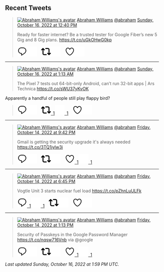 ## Recent Tweets

> [![Abraham Williams's avatar](https://pbs.twimg.com/profile_images/897079141719195648/_mvh-QJH_mini.jpg)](https://twitter.com/abraham) [Abraham Williams](https://twitter.com/abraham) [@abraham](https://twitter.com/abraham) [Sunday, October 16, 2022 at 12:40 PM](https://twitter.com/abraham/status/1581626243426168833)
>
> Ready for faster internet? Be a trusted tester for Google Fiber’s new 5 Gig and 8 Gig plans. https://t.co/uGkOHwG0kp
>
> [![Reply](./images/reply_light.svg#gh-light-mode-only "Reply")](https://twitter.com/intent/tweet?in_reply_to=1581626243426168833#gh-light-mode-only)[![Reply](./images/reply.svg#gh-dark-mode-only "Reply")](https://twitter.com/intent/tweet?in_reply_to=1581626243426168833#gh-dark-mode-only)&emsp;[![Retweet](./images/retweet_light.svg#gh-light-mode-only "Retweet")](https://twitter.com/intent/retweet?tweet_id=1581626243426168833#gh-light-mode-only)[![Retweet](./images/retweet.svg#gh-dark-mode-only "Retweet")](https://twitter.com/intent/retweet?tweet_id=1581626243426168833#gh-dark-mode-only)&emsp;[![Like](./images/like_light.svg#gh-light-mode-only "Like")](https://twitter.com/intent/favorite?tweet_id=1581626243426168833#gh-light-mode-only)[![Like](./images/like.svg#gh-dark-mode-only "Like")](https://twitter.com/intent/favorite?tweet_id=1581626243426168833#gh-dark-mode-only)


---

> [![Abraham Williams's avatar](https://pbs.twimg.com/profile_images/897079141719195648/_mvh-QJH_mini.jpg)](https://twitter.com/abraham) [Abraham Williams](https://twitter.com/abraham) [@abraham](https://twitter.com/abraham) [Sunday, October 16, 2022 at 1:13 AM](https://twitter.com/abraham/status/1581453236602822657)
>
> The Pixel 7 tests out 64-bit-only Android, can’t run 32-bit apps | Ars Technica https://t.co/sWU37yKvOK 

Apparently a handful of people still play flappy bird?
>
> [![Reply](./images/reply_light.svg#gh-light-mode-only "Reply")](https://twitter.com/intent/tweet?in_reply_to=1581453236602822657#gh-light-mode-only)[![Reply](./images/reply.svg#gh-dark-mode-only "Reply")](https://twitter.com/intent/tweet?in_reply_to=1581453236602822657#gh-dark-mode-only)&emsp;[![Retweet](./images/retweet_light.svg#gh-light-mode-only "Retweet")&ensp;1](https://twitter.com/intent/retweet?tweet_id=1581453236602822657#gh-light-mode-only)[![Retweet](./images/retweet.svg#gh-dark-mode-only "Retweet")&ensp;1](https://twitter.com/intent/retweet?tweet_id=1581453236602822657#gh-dark-mode-only)&emsp;[![Like](./images/like_light.svg#gh-light-mode-only "Like")](https://twitter.com/intent/favorite?tweet_id=1581453236602822657#gh-light-mode-only)[![Like](./images/like.svg#gh-dark-mode-only "Like")](https://twitter.com/intent/favorite?tweet_id=1581453236602822657#gh-dark-mode-only)


---

> [![Abraham Williams's avatar](https://pbs.twimg.com/profile_images/897079141719195648/_mvh-QJH_mini.jpg)](https://twitter.com/abraham) [Abraham Williams](https://twitter.com/abraham) [@abraham](https://twitter.com/abraham) [Friday, October 14, 2022 at 9:42 PM](https://twitter.com/abraham/status/1581037693097558018)
>
> Gmail is getting the security upgrade it's always needed https://t.co/3TQ1jylw3i
>
> [![Reply](./images/reply_light.svg#gh-light-mode-only "Reply")](https://twitter.com/intent/tweet?in_reply_to=1581037693097558018#gh-light-mode-only)[![Reply](./images/reply.svg#gh-dark-mode-only "Reply")](https://twitter.com/intent/tweet?in_reply_to=1581037693097558018#gh-dark-mode-only)&emsp;[![Retweet](./images/retweet_light.svg#gh-light-mode-only "Retweet")](https://twitter.com/intent/retweet?tweet_id=1581037693097558018#gh-light-mode-only)[![Retweet](./images/retweet.svg#gh-dark-mode-only "Retweet")](https://twitter.com/intent/retweet?tweet_id=1581037693097558018#gh-dark-mode-only)&emsp;[![Like](./images/like_light.svg#gh-light-mode-only "Like")&ensp;1](https://twitter.com/intent/favorite?tweet_id=1581037693097558018#gh-light-mode-only)[![Like](./images/like.svg#gh-dark-mode-only "Like")&ensp;1](https://twitter.com/intent/favorite?tweet_id=1581037693097558018#gh-dark-mode-only)


---

> [![Abraham Williams's avatar](https://pbs.twimg.com/profile_images/897079141719195648/_mvh-QJH_mini.jpg)](https://twitter.com/abraham) [Abraham Williams](https://twitter.com/abraham) [@abraham](https://twitter.com/abraham) [Friday, October 14, 2022 at 6:45 PM](https://twitter.com/abraham/status/1580993265813233664)
>
> Vogtle Unit 3 starts nuclear fuel load https://t.co/pZhnLuULFk
>
> [![Reply](./images/reply_light.svg#gh-light-mode-only "Reply")&ensp;1](https://twitter.com/intent/tweet?in_reply_to=1580993265813233664#gh-light-mode-only)[![Reply](./images/reply.svg#gh-dark-mode-only "Reply")&ensp;1](https://twitter.com/intent/tweet?in_reply_to=1580993265813233664#gh-dark-mode-only)&emsp;[![Retweet](./images/retweet_light.svg#gh-light-mode-only "Retweet")](https://twitter.com/intent/retweet?tweet_id=1580993265813233664#gh-light-mode-only)[![Retweet](./images/retweet.svg#gh-dark-mode-only "Retweet")](https://twitter.com/intent/retweet?tweet_id=1580993265813233664#gh-dark-mode-only)&emsp;[![Like](./images/like_light.svg#gh-light-mode-only "Like")](https://twitter.com/intent/favorite?tweet_id=1580993265813233664#gh-light-mode-only)[![Like](./images/like.svg#gh-dark-mode-only "Like")](https://twitter.com/intent/favorite?tweet_id=1580993265813233664#gh-dark-mode-only)


---

> [![Abraham Williams's avatar](https://pbs.twimg.com/profile_images/897079141719195648/_mvh-QJH_mini.jpg)](https://twitter.com/abraham) [Abraham Williams](https://twitter.com/abraham) [@abraham](https://twitter.com/abraham) [Friday, October 14, 2022 at 1:13 PM](https://twitter.com/abraham/status/1580909770726207488)
>
> Security of Passkeys in the Google Password Manager https://t.co/nqsw716Vnb via @google
>
> [![Reply](./images/reply_light.svg#gh-light-mode-only "Reply")](https://twitter.com/intent/tweet?in_reply_to=1580909770726207488#gh-light-mode-only)[![Reply](./images/reply.svg#gh-dark-mode-only "Reply")](https://twitter.com/intent/tweet?in_reply_to=1580909770726207488#gh-dark-mode-only)&emsp;[![Retweet](./images/retweet_light.svg#gh-light-mode-only "Retweet")](https://twitter.com/intent/retweet?tweet_id=1580909770726207488#gh-light-mode-only)[![Retweet](./images/retweet.svg#gh-dark-mode-only "Retweet")](https://twitter.com/intent/retweet?tweet_id=1580909770726207488#gh-dark-mode-only)&emsp;[![Like](./images/like_light.svg#gh-light-mode-only "Like")&ensp;1](https://twitter.com/intent/favorite?tweet_id=1580909770726207488#gh-light-mode-only)[![Like](./images/like.svg#gh-dark-mode-only "Like")&ensp;1](https://twitter.com/intent/favorite?tweet_id=1580909770726207488#gh-dark-mode-only)


_Last updated Sunday, October 16, 2022 at 1:59 PM UTC._

